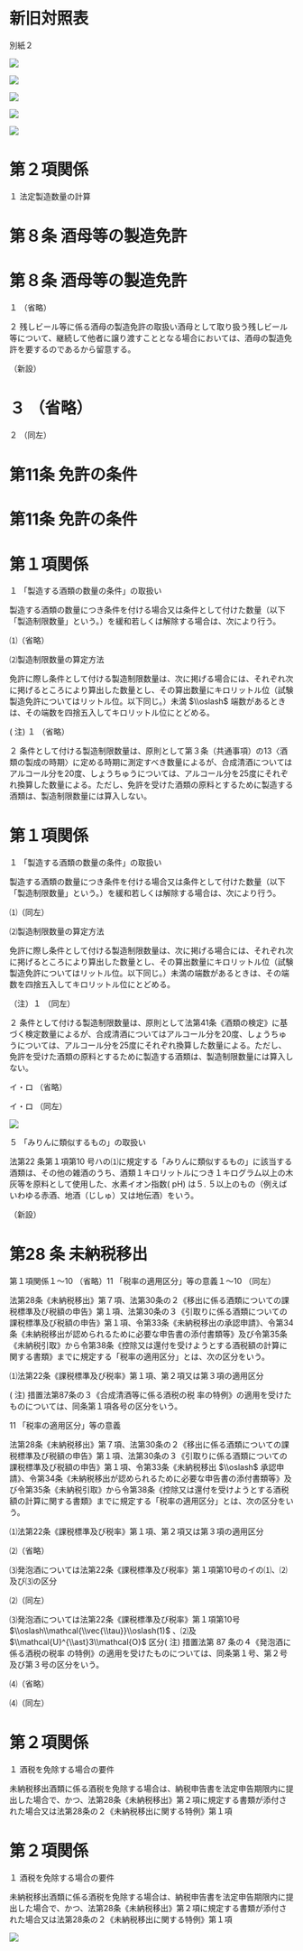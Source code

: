 # 新旧対照表

別紙２

![](https://www.nta.go.jp/tmp/ac099638-2e39-4bee-bb86-b8a3e7790f22/images/871c8565b13c7011095cefc4d873b87a8a18c25c115210a968670bb24a3cbdf3.jpg)

![](https://www.nta.go.jp/tmp/ac099638-2e39-4bee-bb86-b8a3e7790f22/images/0a21086b053ca8184a612671810ee23f97202d75b4f4e5e41cee0749bd00bb45.jpg)

![](https://www.nta.go.jp/tmp/ac099638-2e39-4bee-bb86-b8a3e7790f22/images/3c957ac9b3d89b7594363a26a89310f92bbe86f116f38a4b7d68d95d5c412718.jpg)

![](https://www.nta.go.jp/tmp/ac099638-2e39-4bee-bb86-b8a3e7790f22/images/a23c97078b4e49c668b781ab221097912e8278737cc234deffed42fca96bc792.jpg)

![](https://www.nta.go.jp/tmp/ac099638-2e39-4bee-bb86-b8a3e7790f22/images/1c949fef54fc6ad1aca1e357910dbe2b0d62649bcdf0dbe97a1581c94721d368.jpg)

# 第２項関係

１ 法定製造数量の計算

# 第８条 酒母等の製造免許

# 第８条 酒母等の製造免許

１ （省略）

２ 残しビール等に係る酒母の製造免許の取扱い酒母として取り扱う残しビール等について、継続して他者に譲り渡すこととなる場合においては、酒母の製造免許を要するのであるから留意する。

（新設）

# ３ （省略）

２ （同左）

# 第11条 免許の条件

# 第11条 免許の条件

# 第１項関係

１ 「製造する酒類の数量の条件」の取扱い

製造する酒類の数量につき条件を付ける場合又は条件として付けた数量（以下「製造制限数量」という。）を緩和若しくは解除する場合は、次により行う。

⑴（省略）

⑵製造制限数量の算定方法

免許に際し条件として付ける製造制限数量は、次に掲げる場合には、それぞれ次に掲げるところにより算出した数量とし、その算出数量にキロリットル位（試験製造免許についてはリットル位。以下同じ。）未満 $\\oslash$ 端数があるときは、その端数を四捨五入してキロリットル位にとどめる。

( 注) １ （省略）

２ 条件として付ける製造制限数量は、原則として第３条（共通事項）の13〈酒類の製成の時期〉に定める時期に測定すべき数量によるが、合成清酒についてはアルコール分を20度、しょうちゅうについては、アルコール分を25度にそれぞれ換算した数量による。ただし、免許を受けた酒類の原料とするために製造する酒類は、製造制限数量には算入しない。

# 第１項関係

１ 「製造する酒類の数量の条件」の取扱い

製造する酒類の数量につき条件を付ける場合又は条件として付けた数量（以下「製造制限数量」という。）を緩和若しくは解除する場合は、次により行う。

⑴（同左）

⑵製造制限数量の算定方法

免許に際し条件として付ける製造制限数量は、次に掲げる場合には、それぞれ次に掲げるところにより算出した数量とし、その算出数量にキロリットル位（試験製造免許についてはリットル位。以下同じ。）未満の端数があるときは、その端数を四捨五入してキロリットル位にとどめる。

（注）１ （同左）

２ 条件として付ける製造制限数量は、原則として法第41条《酒類の検定》に基づく検定数量によるが、合成清酒についてはアルコール分を20度、しょうちゅうについては、アルコール分を25度にそれぞれ換算した数量による。ただし、免許を受けた酒類の原料とするために製造する酒類は、製造制限数量には算入しない。

イ・ロ （省略）

イ・ロ （同左）

![](https://www.nta.go.jp/tmp/ac099638-2e39-4bee-bb86-b8a3e7790f22/images/df068c12850950d92146e815f9845f1300e3deb894c7660f7eb91a8922cee94f.jpg)

５ 「みりんに類似するもの」の取扱い

法第22 条第１項第10 号ハの⑴に規定する「みりんに類似するもの」に該当する酒類は、その他の雑酒のうち、酒類１キロリットルにつき１キログラム以上の木灰等を原料として使用した、水素イオン指数( pH) は５. ５以上のもの（例えばいわゆる赤酒、地酒（じしゅ）又は地伝酒）をいう。

（新設）

# 第28 条 未納税移出

第１項関係１～10 （省略）11 「税率の適用区分」等の意義１～10 （同左）

法第28条《未納税移出》第７項、法第30条の２《移出に係る酒類についての課税標準及び税額の申告》第１項、法第30条の３《引取りに係る酒類についての課税標準及び税額の申告》第１項、令第33条《未納税移出の承認申請》、令第34条《未納税移出が認められるために必要な申告書の添付書類等》及び令第35条《未納税引取》から令第38条《控除又は還付を受けようとする酒税額の計算に関する書類》までに規定する「税率の適用区分」とは、次の区分をいう。

⑴法第22条《課税標準及び税率》第１項、第２項又は第３項の適用区分

( 注) 措置法第87条の３《合成清酒等に係る酒税の税 率の特例》の適用を受けたものについては、同条第１項各号の区分をいう。

11 「税率の適用区分」等の意義

法第28条《未納税移出》第７項、法第30条の２《移出に係る酒類についての課税標準及び税額の申告》第１項、法第30条の３《引取りに係る酒類についての課税標準及び税額の申告》第１項、令第33条《未納税移出 $\\oslash$ 承認申請》、令第34条《未納税移出が認められるために必要な申告書の添付書類等》及び令第35条《未納税引取》から令第38条《控除又は還付を受けようとする酒税額の計算に関する書類》までに規定する「税率の適用区分」とは、次の区分をいう。

⑴法第22条《課税標準及び税率》第１項、第２項又は第３項の適用区分

⑵（省略）

⑶発泡酒については法第22条《課税標準及び税率》第１項第10号のイの⑴、⑵及び⑶の区分

⑵（同左）

⑶発泡酒については法第22条《課税標準及び税率》第１項第10号 $\\oslash\\mathcal{\\vec{\\tau}}\\oslash(1)$ 、⑵及 $\\mathcal{U}^{\\ast}3\\mathcal{O}$ 区分( 注) 措置法第 87 条の４《発泡酒に係る酒税の税率 の特例》の適用を受けたものについては、同条第１号、第２号及び第３号の区分をいう。

⑷（省略）

⑷（同左）

# 第２項関係

１ 酒税を免除する場合の要件

未納税移出酒類に係る酒税を免除する場合は、納税申告書を法定申告期限内に提出した場合で、かつ、法第28条《未納税移出》第２項に規定する書類が添付された場合又は法第28条の２《未納税移出に関する特例》第１項

# 第２項関係

１ 酒税を免除する場合の要件

未納税移出酒類に係る酒税を免除する場合は、納税申告書を法定申告期限内に提出した場合で、かつ、法第28条《未納税移出》第２項に規定する書類が添付された場合又は法第28条の２《未納税移出に関する特例》第１項

![](https://www.nta.go.jp/tmp/ac099638-2e39-4bee-bb86-b8a3e7790f22/images/d3fa6b53993c374eb31a874b00373b3ba3aff5e3e03d6de7b6c73978288b762c.jpg)